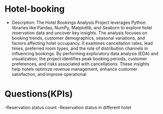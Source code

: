 # Hotel-booking
- Descrption:
  The Hotel Bookings Analysis Project leverages Python libraries like Pandas, NumPy, Matplotlib, and Seaborn to explore hotel reservation data and uncover key insights. The analysis focuses on booking trends, customer demographics, seasonal variations, and factors affecting hotel occupancy. It examines cancellation rates, lead times, preferred room types, and the role of distribution channels in influencing bookings. By performing exploratory data analysis (EDA) and visualization, the project identifies peak booking periods, customer preferences, and risks associated with cancellations. These insights help hotels optimize revenue management, enhance customer satisfaction, and improve operational

# Questions(KPIs)
-Reservation status count
-Reservation status in different hotel

